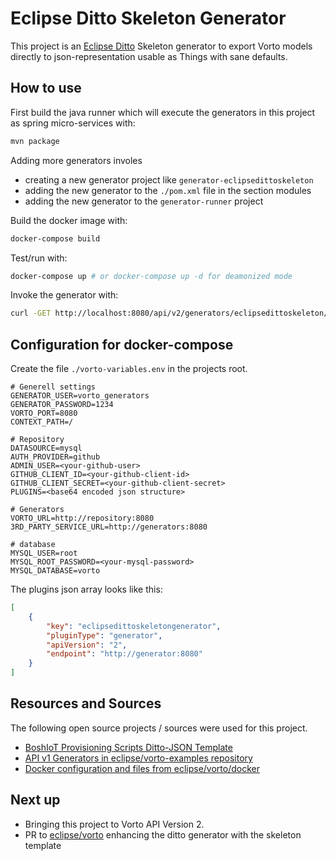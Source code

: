 Eclipse Ditto Skeleton Generator
===

This project is an [Eclipse Ditto](https://www.eclipse.org/ditto/) Skeleton generator to export Vorto models directly to json-representation usable as Things with sane defaults.

How to use
---

First build the java runner which will execute the generators in this project as spring micro-services with:

```bash
mvn package
```

Adding more generators involes

* creating a new generator project like `generator-eclipsedittoskeleton`
* adding the new generator to the `./pom.xml` file in the section modules
* adding the new generator to the `generator-runner` project

Build the docker image with:

```bash
docker-compose build
```

Test/run with:

```bash
docker-compose up # or docker-compose up -d for deamonized mode
```

Invoke the generator with:

```bash
curl -GET http://localhost:8080/api/v2/generators/eclipsedittoskeleton/models/mynamespace:mymodel:1.0.0
```

Configuration for docker-compose
---

Create the file `./vorto-variables.env` in the projects root.

```env
# Generell settings
GENERATOR_USER=vorto_generators
GENERATOR_PASSWORD=1234
VORTO_PORT=8080
CONTEXT_PATH=/

# Repository
DATASOURCE=mysql
AUTH_PROVIDER=github
ADMIN_USER=<your-github-user>
GITHUB_CLIENT_ID=<your-github-client-id>
GITHUB_CLIENT_SECRET=<your-github-client-secret>
PLUGINS=<base64 encoded json structure>

# Generators
VORTO_URL=http://repository:8080
3RD_PARTY_SERVICE_URL=http://generators:8080

# database
MYSQL_USER=root
MYSQL_ROOT_PASSWORD=<your-mysql-password>
MYSQL_DATABASE=vorto
```

The plugins json array looks like this:

```json
[
    {
        "key": "eclipsedittoskeletongenerator",
        "pluginType": "generator",
        "apiVersion": "2",
        "endpoint": "http://generator:8080"
    }
]
```

Resources and Sources
---

The following open source projects / sources were used for this project.

* [BoshIoT Provisioning Scripts Ditto-JSON Template](https://github.com/eclipse/vorto/blob/development/generators/generator-boschiotsuite/boschiotsuite-cloud/src/main/java/org/eclipse/vorto/codegen/bosch/templates/ProvisionDeviceScriptTemplate.xtend)
* [API v1 Generators in eclipse/vorto-examples repository](https://github.com/eclipse/vorto-examples/tree/master/vorto-generators)
* [Docker configuration and files from eclipse/vorto/docker](https://github.com/eclipse/vorto/tree/master/docker)

Next up
---

* Bringing this project to Vorto API Version 2.
* PR to [eclipse/vorto](https://github.com/eclipse/vorto) enhancing the ditto generator with the skeleton template
